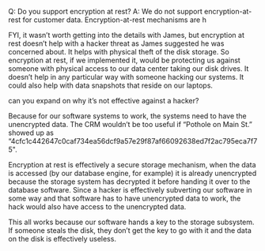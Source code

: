 Q: Do you support encryption at rest?
A: We do not support encryption-at-rest for customer data. Encryption-at-rest mechanisms are h

FYI, it wasn’t worth getting into the details with James, but encryption at rest doesn’t help with a hacker threat as James suggested he was concerned about.  It helps with physical theft of the disk storage.  So encryption at rest, if we implemented it, would be protecting us against someone with physical access to our data center taking our disk drives.  It doesn’t help in any particular way with someone hacking our systems.  It could also help with data snapshots that reside on our laptops.

can you expand on why it’s not effective against a hacker?

Because for our software systems to work, the systems need to have the unencrypted data.  The CRM wouldn’t be too useful if “Pothole on Main St.” showed up as “4cfc1c442647c0caf734ea56dcf9a57e29f87af66092638ed7f2ac795eca7f75".

Encryption at rest is effectively a secure storage mechanism, when the data is accessed (by our database engine, for example) it is already unencrypted because the storage system has decrypted it before handing it over to the database software.  Since a hacker is effectively subverting our software in some way and that software has to have unencrypted data to work, the hack would also have access to the unencrypted data.

This all works because our software hands a key to the storage subsystem.  If someone steals the disk, they don’t get the key to go with it and the data on the disk is effectively useless.
